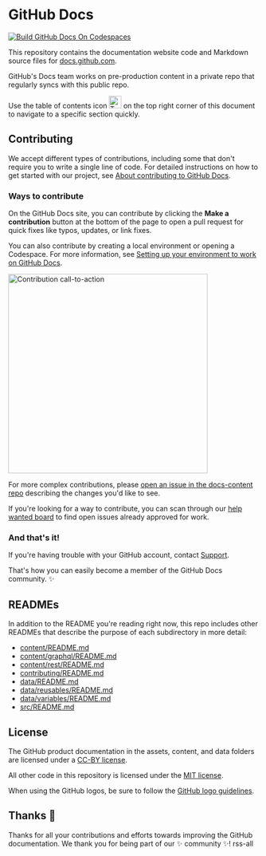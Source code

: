 # GitHub Docs <!-- omit in toc -->
[![Build GitHub Docs On Codespaces](https://github.com/codespaces/badge.svg)](https://github.com/codespaces/new/?repo=github)

This repository contains the documentation website code and Markdown source files for [docs.github.com](https://docs.github.com).

GitHub's Docs team works on pre-production content in a private repo that regularly syncs with this public repo.

Use the table of contents icon <img alt="Table of contents icon" src="./contributing/images/table-of-contents.png" width="25" height="25" /> on the top right corner of this document to navigate to a specific section quickly.

## Contributing

We accept different types of contributions, including some that don't require you to write a single line of code. For detailed instructions on how to get started with our project, see [About contributing to GitHub Docs](https://docs.github.com/en/contributing/collaborating-on-github-docs/about-contributing-to-github-docs).

### Ways to contribute

On the GitHub Docs site, you can contribute by clicking the **Make a contribution** button at the bottom of the page to open a pull request for quick fixes like typos, updates, or link fixes.

You can also contribute by creating a local environment or opening a Codespace. For more information, see [Setting up your environment to work on GitHub Docs](https://docs.github.com/en/contributing/setting-up-your-environment-to-work-on-github-docs).

<img alt="Contribution call-to-action" src="./contributing/images/contribution_cta.png" width="400">

For more complex contributions, please [open an issue in the docs-content repo](https://github.com/github/docs-content/issues/new/choose) describing the changes you'd like to see.

If you're looking for a way to contribute, you can scan through our [help wanted board](https://github.com/github/docs/issues?q=is%3Aopen+is%3Aissue+label%3A%22help+wanted%22) to find open issues already approved for work.

### And that's it!

If you're having trouble with your GitHub account, contact [Support](https://support.github.com).

That's how you can easily become a member of the GitHub Docs community. :sparkles:

## READMEs

In addition to the README you're reading right now, this repo includes other READMEs that describe the purpose of each subdirectory in more detail:

- [content/README.md](content/README.md)
- [content/graphql/README.md](content/graphql/README.md)
- [content/rest/README.md](content/rest/README.md)
- [contributing/README.md](contributing/README.md)
- [data/README.md](data/README.md)
- [data/reusables/README.md](data/reusables/README.md)
- [data/variables/README.md](data/variables/README.md)
- [src/README.md](src/README.md)

## License

The GitHub product documentation in the assets, content, and data folders are licensed under a [CC-BY license](LICENSE).

All other code in this repository is licensed under the [MIT license](LICENSE-CODE).

When using the GitHub logos, be sure to follow the [GitHub logo guidelines](https://github.com/logos).

## Thanks :purple_heart:

Thanks for all your contributions and efforts towards improving the GitHub documentation. We thank you for being part of our :sparkles: community :sparkles:!
rss-all
